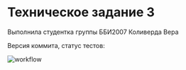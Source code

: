 # Техническое задание 3
Выполнила студентка группы ББИ2007 Коливерда Вера

Версия коммита, статус тестов:

![workflow](https://github.com/koliverdavera/testing_CI/actions/workflows/tz3.yml/badge.svg)
